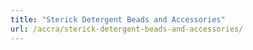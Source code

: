```yaml
---
title: "Sterick Detergent Beads and Accessories"
url: /accra/sterick-detergent-beads-and-accessories/
---
```

